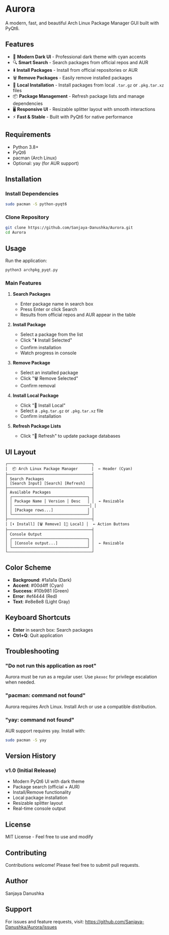 # Aurora

A modern, fast, and beautiful Arch Linux Package Manager GUI built with PyQt6.

## Features

- 🎨 **Modern Dark UI** - Professional dark theme with cyan accents
- 🔍 **Smart Search** - Search packages from official repos and AUR
- ⬇️ **Install Packages** - Install from official repositories or AUR
- 🗑️ **Remove Packages** - Easily remove installed packages
- 💾 **Local Installation** - Install packages from local `.tar.gz` or `.pkg.tar.xz` files
- 📦 **Package Management** - Refresh package lists and manage dependencies
- 🖥️ **Responsive UI** - Resizable splitter layout with smooth interactions
- ⚡ **Fast & Stable** - Built with PyQt6 for native performance

## Requirements

- Python 3.8+
- PyQt6
- pacman (Arch Linux)
- Optional: yay (for AUR support)

## Installation

### Install Dependencies

```bash
sudo pacman -S python-pyqt6
```

### Clone Repository

```bash
git clone https://github.com/Sanjaya-Danushka/Aurora.git
cd Aurora
```

## Usage

Run the application:

```bash
python3 archpkg_pyqt.py
```

### Main Features

1. **Search Packages**
   - Enter package name in search box
   - Press Enter or click Search
   - Results from official repos and AUR appear in the table

2. **Install Package**
   - Select a package from the list
   - Click "⬇️ Install Selected"
   - Confirm installation
   - Watch progress in console

3. **Remove Package**
   - Select an installed package
   - Click "🗑️ Remove Selected"
   - Confirm removal

4. **Install Local Package**
   - Click "💾 Install Local"
   - Select a `.pkg.tar.gz` or `.pkg.tar.xz` file
   - Confirm installation

5. **Refresh Package Lists**
   - Click "🔄 Refresh" to update package databases

## UI Layout

```
┌─────────────────────────────────────┐
│  📦 Arch Linux Package Manager      │  ← Header (Cyan)
├─────────────────────────────────────┤
│ Search Packages                     │
│ [Search Input] [Search] [Refresh]   │
├─────────────────────────────────────┤
│ Available Packages                  │
│ ┌─────────────────────────────────┐ │
│ │ Package Name │ Version │ Desc   │ │  ← Resizable
│ │ ─────────────────────────────────│ │
│ │ [Package rows...]               │ │
│ └─────────────────────────────────┘ │
├─────────────────────────────────────┤
│ [⬇️ Install] [🗑️ Remove] [💾 Local] │  ← Action Buttons
├─────────────────────────────────────┤
│ Console Output                      │
│ ┌─────────────────────────────────┐ │
│ │ [Console output...]             │ │  ← Resizable
│ └─────────────────────────────────┘ │
└─────────────────────────────────────┘
```

## Color Scheme

- **Background**: #1a1a1a (Dark)
- **Accent**: #00d4ff (Cyan)
- **Success**: #10b981 (Green)
- **Error**: #ef4444 (Red)
- **Text**: #e8e8e8 (Light Gray)

## Keyboard Shortcuts

- **Enter** in search box: Search packages
- **Ctrl+Q**: Quit application

## Troubleshooting

### "Do not run this application as root"
Aurora must be run as a regular user. Use `pkexec` for privilege escalation when needed.

### "pacman: command not found"
Aurora requires Arch Linux. Install Arch or use a compatible distribution.

### "yay: command not found"
AUR support requires yay. Install with:
```bash
sudo pacman -S yay
```

## Version History

### v1.0 (Initial Release)
- Modern PyQt6 UI with dark theme
- Package search (official + AUR)
- Install/Remove functionality
- Local package installation
- Resizable splitter layout
- Real-time console output

## License

MIT License - Feel free to use and modify

## Contributing

Contributions welcome! Please feel free to submit pull requests.

## Author

Sanjaya Danushka

## Support

For issues and feature requests, visit: https://github.com/Sanjaya-Danushka/Aurora/issues
